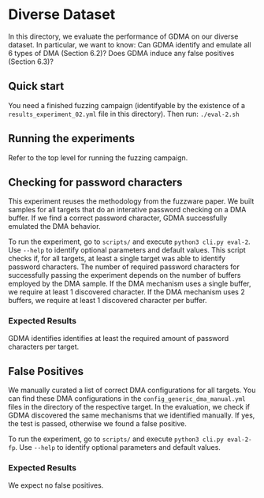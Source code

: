 # Diverse Dataset
In this directory, we evaluate the performance of GDMA on our diverse dataset.
In particular, we want to know: Can GDMA identify and emulate all 6 types of DMA (Section 6.2)?
Does GDMA induce any false positives (Section 6.3)?

## Quick start
You need a finished fuzzing campaign (identifyable by the existence of a `results_experiment_02.yml` file in this directory).
Then run: `./eval-2.sh`

## Running the experiments
Refer to the top level for running the fuzzing campaign.

## Checking for password characters
This experiment reuses the methodology from the fuzzware paper.
We built samples for all targets that do an interative password checking on a DMA buffer.
If we find a correct password character, GDMA successfully emulated the DMA behavior.

To run the experiment, go to `scripts/` and execute `python3 cli.py eval-2`.
Use `--help` to identify optional parameters and default values.
This script checks if, for all targets, at least a single target was able to identify password characters.
The number of required password characters for successfully passing the experiment depends on the number of buffers employed by the DMA sample.
If the DMA mechanism uses a single buffer, we require at least 1 discovered character.
If the DMA mechanism uses 2 buffers, we require at least 1 discovered character per buffer.

### Expected Results
GDMA identifies identifies at least the required amount of password characters per target.

## False Positives
We manually curated a list of correct DMA configurations for all targets.
You can find these DMA configurations in the `config_generic_dma_manual.yml` files in the directory of the respective target.
In the evaluation, we check if GDMA discovered the same mechanisms that we identified manually.
If yes, the test is passed, otherwise we found a false positive.

To run the experiment, go to `scripts/` and execute `python3 cli.py eval-2-fp`.
Use `--help` to identify optional parameters and default values.

### Expected Results
We expect no false positives.
